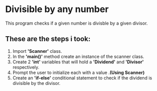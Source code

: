 # Divisible by any number
This program checks if a given number is divisble by a given divisor.

## These are the steps i took:
1. Import **'Scanner'** class.
2. In the **'main()'** method create an instance of the scanner class.
3. Create 2 **'int'** variables that will hold a **'Dividend'** and **'Divisor'** respectively.
4. Prompt the user to initialize each with a value .**(Using Scanner)**
5. Create an **'if-else'** conditional statement to check if the dividend is divisible by the divisor.